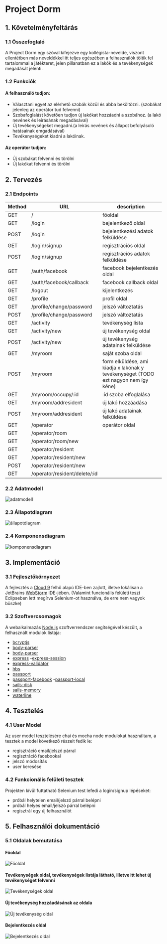 # Project Dorm
## 1. Követelményfeltárás
### 1.1 Összefoglaló
A Project Dorm egy szóval kifejezve egy kollégista-nevelde, viszont ellentétben más neveldékkel itt teljes egészében a felhasználók töltik fel tartalommal a játékteret, jelen pillanatban ez a lakók és a tevékenységek megadását jelenti.
### 1.2 Funkciók
#### A felhasználó tudjon:
- Választani egyet az elérhető szobák közül és abba beköltözni. (szobákat jelenleg az operátor tud felvenni)
- Szobafoglalást követően tudjon új lakókat hozzáadni a szobához. (a lakó nevének és leírásának megadásával)
- Új tevékenységeket megadni.(a leírás nevének és állapot befolyásoló hatásainak emgadásával)
- Tevékenységeket kiadni a lakóinak.
#### Az operátor tudjon:
- Új szobákat felvenni és törölni
- Új lakókat felvenni és törölni
## 2. Tervezés
### 2.1 Endpoints
Method | URL | description
-------|-----|------------
GET  |  /    |                       főoldal
GET  |  /login        |              bejelentkező oldal
POST |  /login         |             bejelentkezési adatok felküldése
GET  | /login/signup    |           regisztrációs oldal
POST | /login/signup      |         regisztrációs adatok felküldése
GET  | /auth/facebook     |         facebook bejelentkezés oldal
GET  | /auth/facebook/callback  |   facebook callback oldal
GET  | /logout               |      kijelentkezés
GET  | /profile             |       profil oldal
GET  | /profile/change/password |   jelszó változtatás
POST  | /profile/change/password  |  jelszó változtatás
GET  | /activity             |      tevékenység lista
GET  | /activity/new         |      új tevékenység oldal
POST | /activity/new         |      új tevékenység adatainak felküldése
GET  | /myroom               |      saját szoba oldal
POST | /myroom               |      form elküldése, ami kiadja x lakónak y tevékenységet (TODO ezt nagyon nem így kéne)
GET  | /myroom/occupy/:id     |     :id szoba elfoglalása
GET  | /myroom/addresident    |     új lakó hozzáadása
POST | /myroom/addresident    |     új lakó adatainak felküldése
GET  | /operator               |    operátor oldal
GET  | /operator/room         |          
GET  | /operator/room/new      |             
GET  | /operator/resident      |             
GET  | /operator/resident/new   |                
POST | /operator/resident/new   |                
GET  | /operator/resident/delete/:id |      
### 2.2 Adatmodell
![adatmodell](docs/images/adatmodell.png)
### 2.3 Állapotdiagram
![állapotdiagram](docs/images/allapotdiagram.png)
### 2.4 Komponensdiagram
![komponensdiagram](docs/images/komponensdiagram.png)
## 3. Implementáció
### 3.1 Fejlesztőkörnyezet
A fejlesztés a [Cloud 9](https://c9.io/) felhő alapú IDE-ben zajlott, illetve lokálisan a JetBrains [WebStorm](https://www.jetbrains.com/webstorm/) IDE-jében. (Valamint funcionális felületi teszt Eclipseben lett megírva Selenium-ot használva, de erre nem vagyok büszke)
### 3.2 Szoftvercsomagok
A webalkalmazás [Node.js](https://github.com/nodejs/node) szoftverrendszer segítségével készült, a felhasznált modulok listája: 
-    [bcryptjs](https://www.npmjs.com/package/bcryptjs)
 -   [body-parser](https://www.npmjs.com/package/bcryptjs)
  -  [body-parser](https://www.npmjs.com/package/bcryptjs)
   - [express](https://www.npmjs.com/package/bcryptjs)
    -[express-session](https://www.npmjs.com/package/bcryptjs)
-    [express-validator](https://www.npmjs.com/package/bcryptjs)
 -   [hbs](https://www.npmjs.com/package/bcryptjs)
  -  [passport](https://www.npmjs.com/package/bcryptjs)
   - [passport-facebook](https://www.npmjs.com/package/bcryptjs)
    -[passport-local](https://www.npmjs.com/package/bcryptjs)
-    [sails-disk](https://www.npmjs.com/package/bcryptjs)
 -   [sails-memory](https://www.npmjs.com/package/bcryptjs)
  -  [waterline](https://www.npmjs.com/package/bcryptjs)
## 4. Tesztelés
### 4.1 User Model
Az user model tesztelésére chai és mocha node modulokat használtam, a tesztek a model következő részeit fedik le: 
- regisztráció email/jelszó párral
- regisztráció facebookal
- jelszó módosítás
- user keresése
### 4.2 Funkcionális felületi tesztek
Projekten kívül futtatható Selenium test lefedi a login/signup lépéseket:
- próbál helytelen email/jelszó párral belépni
- próbál helyes email/jelszó párral belépni
- regisztrál egy új felhasználót
## 5. Felhasználói dokumentáció
### 5.1 Oldalak bemutatása
#### Főoldal
![Főoldal](docs/images/fooldal.png)
#### Tevékenységek oldal, tevékenységek listája látható, illetve itt lehet új tevékenységet felvenni
![Tevékenységek oldal](docs/images/activity.png)
#### Új tevékenység hozzáadásának az oldala
![Új tevékenység oldal](docs/images/new-activity.png)
#### Bejelentkezés oldal
![Bejelentkezés oldal](docs/images/login.png)
